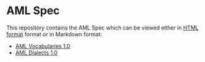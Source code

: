 # AML Spec

This repository contains the AML Spec which can be viewed either in [HTML format](https://aml-org.github.io/aml-spec/) format or in Markdown format:
- [AML Vocabularies 1.0](vocabularies.html)
- [AML Dialects 1.0](vocabularies.html)
